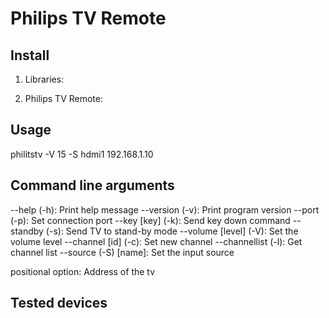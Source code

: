 Philips TV Remote
==========================

Install
-------

1. Libraries:

2. Philips TV Remote:

Usage
-----

philitstv -V 15 -S hdmi1 192.168.1.10

Command line arguments
----------------------

--help (-h): Print help message
--version (-v): Print program version
--port (-p): Set connection port
--key [key] (-k): Send key down command
--standby (-s): Send TV to stand-by mode
--volume [level] (-V): Set the volume level
--channel [id] (-c): Set new channel
--channellist (-l): Get channel list
--source (-S) [name]: Set the input source

positional option:
Address of the tv

Tested devices
--------------


